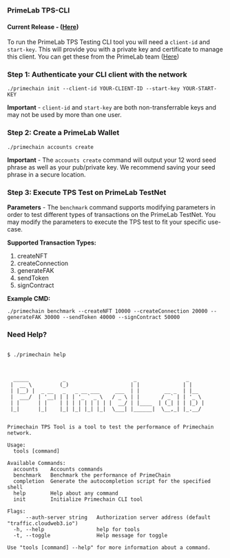 
### PrimeLab TPS-CLI
#### Current Release - ([Here](https://github.com/PrimeLabCore/cli-releases/releases/tag/4943941xca))

To run the PrimeLab TPS Testing CLI tool you will need a `client-id` and `start-key`. This will provide you with a private key and certificate to manage this client. You can get these from the PrimeLab team ([Here](https://primelab.io/contact/))


 ### Step 1:    Authenticate your CLI client with the network

    ./primechain init --client-id YOUR-CLIENT-ID --start-key YOUR-START-KEY
  
  **Important** - `client-id` and `start-key` are both non-transferrable keys and may not be used by more than one user.



 ### Step 2:    Create a PrimeLab Wallet

    ./primechain accounts create
  
**Important** - The  `accounts create` command will output your 12 word seed phrase as well as your pub/private key. We recommend saving your seed phrase in a secure location. 
 
 
 ### Step 3:    Execute TPS Test on PrimeLab TestNet
 
**Parameters** - The  `benchmark` command supports modifying parameters in order to test different types of transactions on the PrimeLab TestNet. You may modify the parameters to execute the TPS test to fit your specific use-case.

**Supported Transaction Types:**  
 1. createNFT
 2. createConnection
 3. generateFAK
 4. sendToken
 5. signContract

**Example CMD:**

    ./primechain benchmark --createNFT 10000 --createConnection 20000 --generateFAK 30000 --sendToken 40000 --signContract 50000

  
  

### Need Help?
  

```shell

$ ./primechain help

  

  _____           _                      _                _     
 |  __ \         (_)                    | |              | |    
 | |__) |  _ __   _   _ __ ___     ___  | |        __ _  | |__  
 |  ___/  | '__| | | | '_ ` _ \   / _ \ | |       / _` | | '_ \ 
 | |      | |    | | | | | | | | |  __/ | |____  | (_| | | |_) |
 |_|      |_|    |_| |_| |_| |_|  \___| |______|  \__,_| |_.__/ 
                                                                
                                                                
Primechain TPS Tool is a tool to test the performance of Primechain network.

Usage:
  tools [command]

Available Commands:
  accounts    Accounts commands
  benchmark   Benchmark the performance of PrimeChain
  completion  Generate the autocompletion script for the specified shell
  help        Help about any command
  init        Initialize Primechain CLI tool

Flags:
      --auth-server string   Authorization server address (default "traffic.cloudweb3.io")
  -h, --help                 help for tools
  -t, --toggle               Help message for toggle

Use "tools [command] --help" for more information about a command.
  

```
